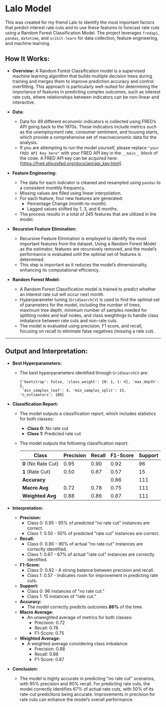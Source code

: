 # Lalo Model
This was created for my friend Lalo to identify the most important factors that predict interest rate cuts and to use these features to forecast rate cuts using a Random Forest Classification Model. The project leverages `fredapi`, `pandas`, `datetime`, and `scikit-learn` for data collection, feature engineering, and machine learning.

## How It Works:
- **Overview:**
  A Random Forest Classification model is a supervised machine learning algorithm that builds multiple decision trees during training and merges them to improve prediction accuracy and control overfitting. This approach is particularly well-suited for determining the importance of features in predicting complex outcomes, such as interest rate cuts, where relationships between indicators can be non-linear and interactive.

- **Data:**
  * Data for 49 different economic indicators is collected using FRED’s API going back to the 1970s. These indicators include metrics such as the unemployment rate, consumer sentiment, and housing starts, which provide a comprehensive set of macroeconomic data for the analysis.
  * If you are attempting to run the model yourself, please replace `"your FRED API Key here"` with your FRED API key in the `__main__` block of the code. A FRED API key can be acquired here: [https://fred.stlouisfed.org/docs/api/api_key.html].

- **Feature Engineering:**
  * The data for each indicator is cleaned and resampled using `pandas` to a consistent monthly frequency.
  * Missing values are filled using linear interpolation.
  * For each feature, four new features are generated:
      - Percentage Change (month-to-month).
      - Lagged values shifted by 1, 3, and 6 months.
  * The process results in a total of 245 features that are utilized in the model.

- **Recursive Feature Elimination:**  
  * Recursive Feature Elimination is employed to identify the most important features from the dataset. Using a Random Forest Model as the estimator, features are recursively removed, and the model’s performance is evaluated until the optimal set of features is determined.
  * This step is important as it reduces the model’s dimensionality, enhancing its computational efficiency. 

- **Random Forest Model:**  
  * A Random Forest Classification model is trained to predict whether an interest rate cut will occur next month.
  * Hyperparameter tuning (`GridSearchCV`) is used to find the optimal set of parameters for the model, including the number of trees, maximum tree depth, minimum number of samples needed for splitting nodes and leaf nodes, and class weightings to handle class imbalance between rate cuts and non-rate cuts.
  * The model is evaluated using precision, F1 score, and recall, focusing on recall to eliminate false negatives (missing a rate cut). 

---

## Output and Interpretation:
- **Best Hyperparameters:**
  * The best hyperparameters identified through `GridSearchCV` are:
    ```plaintext
    {'bootstrap': False, 'class_weight': {0: 1, 1: 4}, 'max_depth': 5, 
     'min_samples_leaf': 4, 'min_samples_split': 15, 'n_estimators': 100}
    ```

- **Classification Report:**
  * The model outputs a classification report, which includes statistics for both classes:
    - **Class 0:** No rate cut
    - **Class 1:** Predicted rate cut

  * The model outputs the following classification report:

    | Class           | Precision | Recall | F1-Score | Support |
    |-----------------|-----------|--------|----------|---------|
    | **0** (No Rate Cut) | 0.95      | 0.90   | 0.92     | 96      |
    | **1** (Rate Cut)    | 0.50      | 0.67   | 0.57     | 15      |
    | **Accuracy**        |           |        | 0.86     | 111     |
    | **Macro Avg**       | 0.72      | 0.78   | 0.75     | 111     |
    | **Weighted Avg**    | 0.88      | 0.86   | 0.87     | 111     |

- **Interpretation:**
  * **Precision:**
    - Class 0: 0.95 - 95% of predicted "no rate cut" instances are correct.
    - Class 1: 0.50 - 50% of predicted "rate cut" instances are correct.
  * **Recall:**
    - Class 0: 0.90 - 90% of actual "no rate cut" instances are correctly identified.
    - Class 1: 0.67 - 67% of actual "rate cut" instances are correctly identified.
  * **F1-Score:**
    - Class 0: 0.92 - A strong balance between precision and recall.
    - Class 1: 0.57 - Indicates room for improvement in predicting rate cuts.
  * **Support:**
    - Class 0: 96 instances of "no rate cut."
    - Class 1: 15 instances of "rate cut."
  * **Accuracy:**
    - The model correctly predicts outcomes **86%** of the time.
  * **Macro Average:**
    - An unweighted average of metrics for both classes:
      - Precision: 0.72
      - Recall: 0.78
      - F1-Score: 0.75
  * **Weighted Average:**
    - A weighted average considering class imbalance:
      - Precision: 0.88
      - Recall: 0.86
      - F1-Score: 0.87

- **Conclusion:**
  * The model is highly accurate in predicting "no rate cut" scenarios, with 95% precision and 90% recall. For predicting rate cuts, the model correctly identifies 67% of actual rate cuts, with 50% of its rate-cut predictions being accurate. Improvements in precision for rate cuts can enhance the model’s overall performance.

